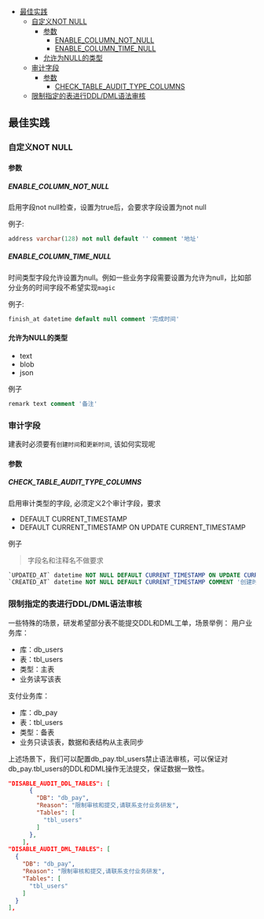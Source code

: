 - [最佳实践](#最佳实践)
  - [自定义NOT NULL](#自定义not-null)
    - [参数](#参数)
      - [ENABLE_COLUMN_NOT_NULL](#enable_column_not_null)
      - [ENABLE_COLUMN_TIME_NULL](#enable_column_time_null)
    - [允许为NULL的类型](#允许为null的类型)
  - [审计字段](#审计字段)
    - [参数](#参数-1)
      - [CHECK_TABLE_AUDIT_TYPE_COLUMNS](#check_table_audit_type_columns)
  - [限制指定的表进行DDL/DML语法审核](#限制指定的表进行ddldml语法审核)
## 最佳实践
### 自定义NOT NULL
#### 参数
##### ENABLE_COLUMN_NOT_NULL
启用字段not null检查，设置为true后，会要求字段设置为not null

例子:
```sql
address varchar(128) not null default '' comment '地址'
```

##### ENABLE_COLUMN_TIME_NULL
时间类型字段允许设置为null。例如一些业务字段需要设置为允许为null，比如部分业务的时间字段不希望实现`magic`

例子:
```sql
finish_at datetime default null comment '完成时间'
```

#### 允许为NULL的类型
* text
* blob
* json

例子
```sql
remark text comment '备注'
```

### 审计字段
建表时必须要有`创建时间`和`更新时间`, 该如何实现呢

#### 参数
##### CHECK_TABLE_AUDIT_TYPE_COLUMNS
启用审计类型的字段, 必须定义2个审计字段，要求
* DEFAULT CURRENT_TIMESTAMP
* DEFAULT CURRENT_TIMESTAMP ON UPDATE CURRENT_TIMESTAMP

例子
> 字段名和注释名不做要求
```sql
`UPDATED_AT` datetime NOT NULL DEFAULT CURRENT_TIMESTAMP ON UPDATE CURRENT_TIMESTAMP COMMENT '更新时间'
`CREATED_AT` datetime NOT NULL DEFAULT CURRENT_TIMESTAMP COMMENT '创建时间'
```

### 限制指定的表进行DDL/DML语法审核
一些特殊的场景，研发希望部分表不能提交DDL和DML工单，场景举例：
用户业务库：
  -  库：db_users
  -  表：tbl_users
  -  类型：主表
  -  业务读写该表

支付业务库：
  -  库：db_pay
  -  表：tbl_users
  -  类型：备表
  -  业务只读该表，数据和表结构从主表同步

上述场景下，我们可以配置db_pay.tbl_users禁止语法审核，可以保证对db_pay.tbl_users的DDL和DML操作无法提交，保证数据一致性。

```json
"DISABLE_AUDIT_DDL_TABLES": [
      {
        "DB": "db_pay",
        "Reason": "限制审核和提交,请联系支付业务研发",
        "Tables": [
          "tbl_users"
        ]
      },
    ],
"DISABLE_AUDIT_DML_TABLES": [
  {
    "DB": "db_pay",
    "Reason": "限制审核和提交,请联系支付业务研发",
    "Tables": [
      "tbl_users"
    ]
  }
],
```
